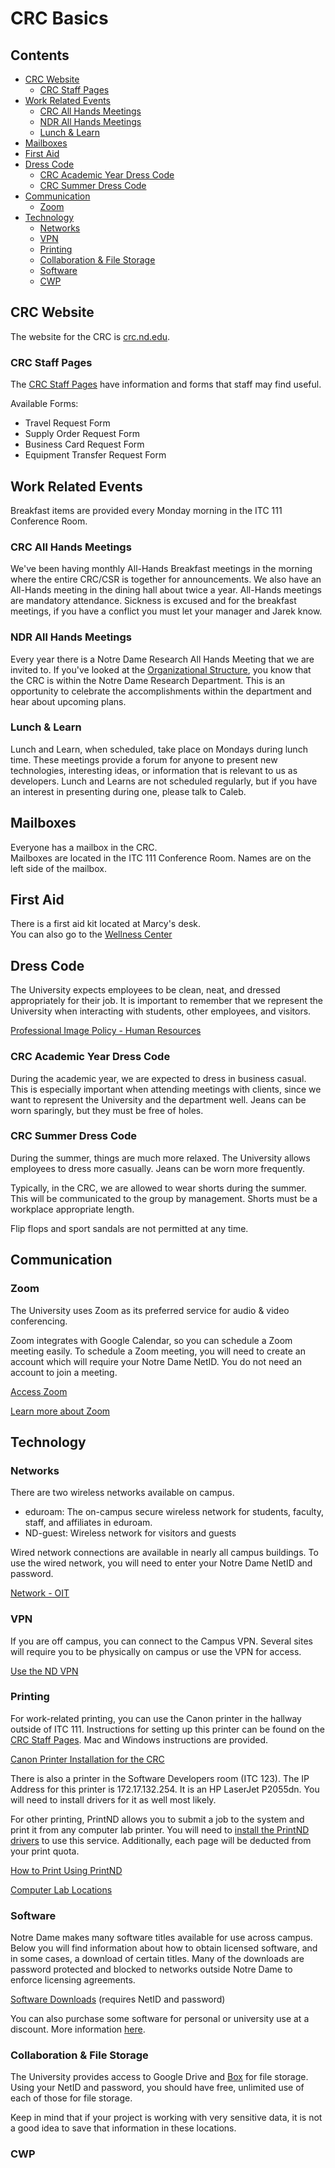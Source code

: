 # CRC Basics

## Contents
* [CRC Website](#crc-website)
    * [CRC Staff Pages](#crc-staff-pages)
* [Work Related Events](#work-related-events)
    * [CRC All Hands Meetings](#crc-all-hands-meetings)
    * [NDR All Hands Meetings](#ndr-all-hands-meetings)
    * [Lunch & Learn](#lunch-&-learn)
* [Mailboxes](#mailboxes)
* [First Aid](#first-aid)
* [Dress Code](#dress-code)
    * [CRC Academic Year Dress Code](#crc-academic-year-dress-code)
    * [CRC Summer Dress Code](#crc-summer-dress-code)
* [Communication](#communication)
    * [Zoom](#zoom)
* [Technology](#technology)
    * [Networks](#networks)
    * [VPN](#vpn)
    * [Printing](#printing)
    * [Collaboration & File Storage](#collaboration-&-file-storage)
    * [Software](#software)
    * [CWP](#cwp)
    
## CRC Website
The website for the CRC is [crc.nd.edu](https://crc.nd.edu).

### CRC Staff Pages
The [CRC Staff Pages](https://crc.nd.edu/index.php/aboutcrc/crc-staff) have information and forms that staff may find useful.

Available Forms:
* Travel Request Form
* Supply Order Request Form
* Business Card Request Form
* Equipment Transfer Request Form

## Work Related Events
Breakfast items are provided every Monday morning in the ITC 111 Conference Room.

### CRC All Hands Meetings
We've been having monthly All-Hands Breakfast meetings in the morning where the entire CRC/CSR is together for announcements. We also have an All-Hands meeting in the dining hall about twice a year. All-Hands meetings are mandatory attendance. Sickness is excused and for the breakfast meetings, if you have a conflict you must let your manager and Jarek know.

### NDR All Hands Meetings
Every year there is a Notre Dame Research All Hands Meeting that we are invited to. If you've looked at the [Organizational Structure](), you know that the CRC is within the Notre Dame Research Department. This is an opportunity to celebrate the accomplishments within the department and hear about upcoming plans.

### Lunch & Learn
Lunch and Learn, when scheduled, take place on Mondays during lunch time. These meetings provide a forum for anyone to present new technologies, interesting ideas, or information that is relevant to us as developers. Lunch and Learns are not scheduled regularly, but if you have an interest in presenting during one, please talk to Caleb.

## Mailboxes
Everyone has a mailbox in the CRC.  
Mailboxes are located in the ITC 111 Conference Room. Names are on the left side of the mailbox.

## First Aid
There is a first aid kit located at Marcy's desk.  
You can also go to the [Wellness Center](http://wellnesscenter.nd.edu)

## Dress Code
The University expects employees to be clean, neat, and dressed appropriately for their job. It is important to remember that we represent the University when interacting with students, other employees, and visitors.

[Professional Image Policy - Human Resources](http://hr.nd.edu/nd-faculty-staff/forms-policies/professional-image/)

### CRC Academic Year Dress Code
During the academic year, we are expected to dress in business casual. This is especially important when attending meetings with clients, since we want to represent the University and the department well. Jeans can be worn sparingly, but they must be free of holes.
 
### CRC Summer Dress Code
During the summer, things are much more relaxed. The University allows employees to dress more casually. Jeans can be worn more frequently. 

Typically, in the CRC, we are allowed to wear shorts during the summer. This will be communicated to the group by management. Shorts must be a workplace appropriate length.

Flip flops and sport sandals are not permitted at any time.


## Communication
### Zoom
The University uses Zoom as its preferred service for audio & video conferencing. 

Zoom integrates with Google Calendar, so you can schedule a Zoom meeting easily. To schedule a Zoom meeting, you will need to create an account which will require your Notre Dame NetID. You do not need an account to join a meeting.

[Access Zoom](https://notredame.zoom.us/)  

[Learn more about Zoom](https://oit.nd.edu/services/conferencing/)

## Technology
### Networks
There are two wireless networks available on campus.
 
* eduroam: The on-campus secure wireless network for students, faculty, staff, and affiliates in eduroam. 
* ND-guest: Wireless network for visitors and guests

Wired network connections are available in nearly all campus buildings. To use the wired network, you will need to enter your Notre Dame NetID and password.

[Network - OIT](https://oit.nd.edu/services/network/)

### VPN
If you are off campus, you can connect to the Campus VPN. Several sites will require you to be physically on campus or use the VPN for access.

[Use the ND VPN](https://vpnaccess.nd.edu/+CSCOE+/logon.html)

### Printing
For work-related printing, you can use the Canon printer in the hallway outside of ITC 111.
Instructions for setting up this printer can be found on the [CRC Staff Pages](https://crc.nd.edu/index.php/aboutcrc/crc-staff).
Mac and Windows instructions are provided.

[Canon Printer Installation for the CRC](https://crc.nd.edu/images/staff/canoninstallinstructions.pdf)

There is also a printer in the Software Developers room (ITC 123). The IP Address for this printer is 172.17.132.254. It is an HP LaserJet P2055dn. You will need to install drivers for it as well most likely.

For other printing, PrintND allows you to submit a job to the system and print it from any computer lab printer. You will need to [install the PrintND drivers](https://oit.nd.edu/services/software/software-downloads/printnd-print-drivers/) to use this service. Additionally, each page will be deducted from your print quota. 

[How to Print Using PrintND](https://nd.service-now.com/kb_view.do?sysparm_article=KB0010724)  

[Computer Lab Locations](https://nd.service-now.com/kb_view.do?sysparm_article=KB0013524)

### Software
Notre Dame makes many software titles available for use across campus. Below you will find information about how to obtain licensed software, and in some cases, a download of certain titles. Many of the downloads are password protected and blocked to networks outside Notre Dame to enforce licensing agreements.

[Software Downloads](https://oit.nd.edu/services/software/software-downloads/) (requires NetID and password)

You can also purchase some software for personal or university use at a discount. More information [here](https://nd.service-now.com/kb_view.do?sysparm_article=KB0011317).

### Collaboration & File Storage
The University provides access to Google Drive and [Box](https://notredame.app.box.com) for file storage. Using your NetID and password, you should have free, unlimited use of each of those for file storage. 

Keep in mind that if your project is working with very sensitive data, it is not a good idea to save that information in these locations.

### CWP

